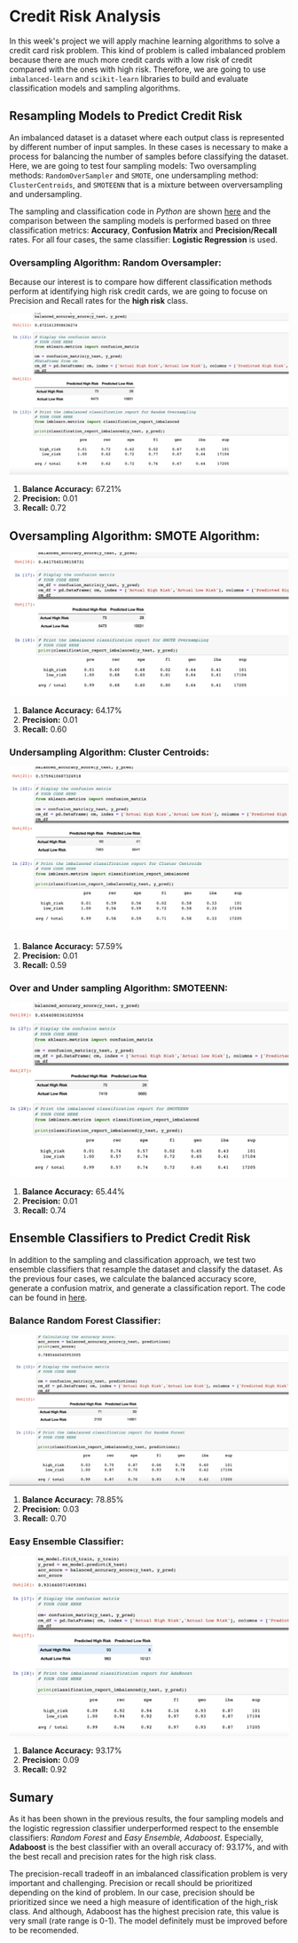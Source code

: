# Credit Risk Analysis

In this week's project we will apply machine learning algorithms to solve a credit card risk problem.  This kind of problem is called imbalanced problem because there are much more credit cards with a low risk of credit compared with the ones with high risk. Therefore, we are going to use `imbalanced-learn` and `scikit-learn` libraries to build and evaluate classification models and sampling algorithms.

## Resampling Models to Predict Credit Risk

An imbalanced dataset is a dataset where each output class is represented by different number of input samples. In these cases is necessary to make a process for balancing the number of samples before classifying the dataset. Here, we are going to test four sampling models: Two oversampling methods: `RandomOverSampler` and `SMOTE`, one undersampling method: `ClusterCentroids`, and `SMOTEENN` that is a mixture between overversampling and undersampling.

The sampling and classification code in *Python* are shown [here](https://raw.githubusercontent.com/LeidyDoradoM/Credit_Risk_Analysis/main/credit_risk_resampling.ipynb) and the comparison between the sampling models is performed based on three classification metrics:  **Accuracy**, **Confusion Matrix** and **Precision/Recall** rates. For all four cases, the same classifier: **Logistic Regression** is used.

### Oversampling Algorithm: Random Oversampler:

Because our interest is to compare how different classification methods perform at identifying high risk credit cards, we are going to focuse on Precision  and Recall rates for the **high risk** class.

![random](https://raw.githubusercontent.com/LeidyDoradoM/Credit_Risk_Analysis/main/Images/RandomSampling.png) 

1. **Balance Accuracy:** 67.21%
2. **Precision:** 0.01
3. **Recall:** 0.72

## Oversampling Algorithm: SMOTE Algorithm:

![smote](https://raw.githubusercontent.com/LeidyDoradoM/Credit_Risk_Analysis/main/Images/SMOTESampling.png)

1. **Balance Accuracy:** 64.17%
2. **Precision:** 0.01
3. **Recall:** 0.60

### Undersampling Algorithm: Cluster Centroids:

![cluster](https://raw.githubusercontent.com/LeidyDoradoM/Credit_Risk_Analysis/main/Images/ClusterCentroid.png)

1. **Balance Accuracy:** 57.59%
2. **Precision:** 0.01
3. **Recall:** 0.59

### Over and Under sampling Algorithm: SMOTEENN:
![smoteen](https://raw.githubusercontent.com/LeidyDoradoM/Credit_Risk_Analysis/main/Images/SMOTEENNSampling.png)

1. **Balance Accuracy:** 65.44%
2. **Precision:** 0.01
3. **Recall:** 0.74

## Ensemble Classifiers to Predict Credit Risk

In addition to the sampling and classification approach, we test two ensemble classifiers that resample the dataset and classify the dataset.  As the previous four cases, we calculate the balanced accuracy score, generate a confusion matrix, and generate a classification report. The code can be found in [here](https://raw.githubusercontent.com/LeidyDoradoM/Credit_Risk_Analysis/main/credit_risk_ensambling.ipynb).

### Balance Random Forest Classifier:
![forest](https://raw.githubusercontent.com/LeidyDoradoM/Credit_Risk_Analysis/main/Images/RandomForest.png)

1. **Balance Accuracy:** 78.85%
2. **Precision:** 0.03
3. **Recall:** 0.70

### Easy Ensemble Classifier:
![adaboost](https://raw.githubusercontent.com/LeidyDoradoM/Credit_Risk_Analysis/main/Images/AdaBoost.png)

1. **Balance Accuracy:** 93.17%
2. **Precision:** 0.09
3. **Recall:** 0.92

## Sumary

As it has been shown in the previous results, the four sampling models and the logistic regression classifier underperformed respect to the ensemble classifiers: *Random Forest* and *Easy Ensemble, Adaboost*.  Especially, **Adaboost** is the best classifier with an overall accuracy of: 93.17%, and with the best recall and precision rates for the high risk class. 

The precision-recall tradeoff in an imbalanced classification problem is very important and challenging. Precision or recall should be prioritized depending on the kind of problem.  In our case, precision should be prioritized since we need a high measure of identification of the high_risk class. And although, Adaboost has the highest precision rate, this value is very small (rate range is 0-1). The model definitely must be improved before to be recomended.
